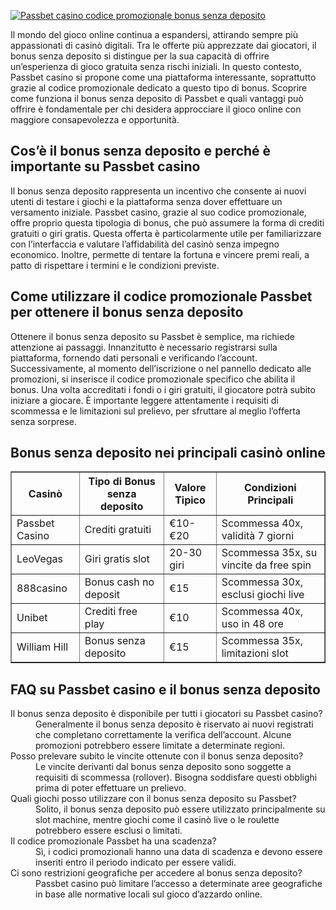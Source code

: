 [![Passbet casino codice promozionale bonus senza deposito](https://123-caf.pages.dev/gitsignup.png)](https://vrmoo.ru/Bt82HjjY)

<div>     <p>Il mondo del gioco online continua a espandersi, attirando sempre più appassionati di casinò digitali. Tra le offerte più apprezzate dai giocatori, il bonus senza deposito si distingue per la sua capacità di offrire un’esperienza di gioco gratuita senza rischi iniziali. In questo contesto, Passbet casino si propone come una piattaforma interessante, soprattutto grazie al codice promozionale dedicato a questo tipo di bonus. Scoprire come funziona il bonus senza deposito di Passbet e quali vantaggi può offrire è fondamentale per chi desidera approcciare il gioco online con maggiore consapevolezza e opportunità.</p>     <h2>Cos’è il bonus senza deposito e perché è importante su Passbet casino</h2>     <p>Il bonus senza deposito rappresenta un incentivo che consente ai nuovi utenti di testare i giochi e la piattaforma senza dover effettuare un versamento iniziale. Passbet casino, grazie al suo codice promozionale, offre proprio questa tipologia di bonus, che può assumere la forma di crediti gratuiti o giri gratis. Questa offerta è particolarmente utile per familiarizzare con l’interfaccia e valutare l’affidabilità del casinò senza impegno economico. Inoltre, permette di tentare la fortuna e vincere premi reali, a patto di rispettare i termini e le condizioni previste.</p>      <h2>Come utilizzare il codice promozionale Passbet per ottenere il bonus senza deposito</h2>     <p>Ottenere il bonus senza deposito su Passbet è semplice, ma richiede attenzione ai passaggi. Innanzitutto è necessario registrarsi sulla piattaforma, fornendo dati personali e verificando l’account. Successivamente, al momento dell’iscrizione o nel pannello dedicato alle promozioni, si inserisce il codice promozionale specifico che abilita il bonus. Una volta accreditati i fondi o i giri gratuiti, il giocatore potrà subito iniziare a giocare. È importante leggere attentamente i requisiti di scommessa e le limitazioni sul prelievo, per sfruttare al meglio l’offerta senza sorprese.</p>      <h2>Bonus senza deposito nei principali casinò online</h2>     <table border="1" cellpadding="8" cellspacing="0" style="border-collapse: collapse; width: 100%;">       <thead>         <tr>           <th>Casinò</th>           <th>Tipo di Bonus senza deposito</th>           <th>Valore Tipico</th>           <th>Condizioni Principali</th>         </tr>       </thead>       <tbody>         <tr>           <td>Passbet Casino</td>           <td>Crediti gratuiti</td>           <td>€10-€20</td>           <td>Scommessa 40x, validità 7 giorni</td>         </tr>         <tr>           <td>LeoVegas</td>           <td>Giri gratis slot</td>           <td>20-30 giri</td>           <td>Scommessa 35x, su vincite da free spin</td>         </tr>         <tr>           <td>888casino</td>           <td>Bonus cash no deposit</td>           <td>€15</td>           <td>Scommessa 30x, esclusi giochi live</td>         </tr>         <tr>           <td>Unibet</td>           <td>Crediti free play</td>           <td>€10</td>           <td>Scommessa 40x, uso in 48 ore</td>         </tr>         <tr>           <td>William Hill</td>           <td>Bonus senza deposito</td>           <td>€15</td>           <td>Scommessa 35x, limitazioni slot</td>         </tr>       </tbody>     </table>      <h2>FAQ su Passbet casino e il bonus senza deposito</h2>     <dl>       <dt>Il bonus senza deposito è disponibile per tutti i giocatori su Passbet casino?</dt>       <dd>Generalmente il bonus senza deposito è riservato ai nuovi registrati che completano correttamente la verifica dell’account. Alcune promozioni potrebbero essere limitate a determinate regioni.</dd>        <dt>Posso prelevare subito le vincite ottenute con il bonus senza deposito?</dt>       <dd>Le vincite derivanti dal bonus senza deposito sono soggette a requisiti di scommessa (rollover). Bisogna soddisfare questi obblighi prima di poter effettuare un prelievo.</dd>        <dt>Quali giochi posso utilizzare con il bonus senza deposito su Passbet?</dt>       <dd>Solito, il bonus senza deposito può essere utilizzato principalmente su slot machine, mentre giochi come il casinò live o le roulette potrebbero essere esclusi o limitati.</dd>        <dt>Il codice promozionale Passbet ha una scadenza?</dt>       <dd>Sì, i codici promozionali hanno una data di scadenza e devono essere inseriti entro il periodo indicato per essere validi.</dd>        <dt>Ci sono restrizioni geografiche per accedere al bonus senza deposito?</dt>       <dd>Passbet casino può limitare l’accesso a determinate aree geografiche in base alle normative locali sul gioco d’azzardo online.</dd>     </dl>   </div>